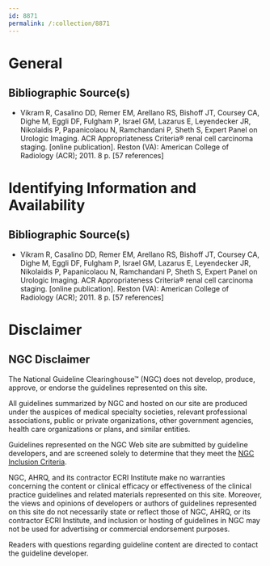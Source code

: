 ```yaml
---
id: 8871
permalink: /:collection/8871
---
```


# General

## Bibliographic Source(s)

- Vikram R, Casalino DD, Remer EM, Arellano RS, Bishoff JT, Coursey CA, Dighe M, Eggli DF, Fulgham P, Israel GM, Lazarus E, Leyendecker JR, Nikolaidis P, Papanicolaou N, Ramchandani P, Sheth S, Expert Panel on Urologic Imaging. ACR Appropriateness Criteria® renal cell carcinoma staging. [online publication]. Reston (VA): American College of Radiology (ACR); 2011. 8 p. [57 references]

# Identifying Information and Availability

## Bibliographic Source(s)

- Vikram R, Casalino DD, Remer EM, Arellano RS, Bishoff JT, Coursey CA, Dighe M, Eggli DF, Fulgham P, Israel GM, Lazarus E, Leyendecker JR, Nikolaidis P, Papanicolaou N, Ramchandani P, Sheth S, Expert Panel on Urologic Imaging. ACR Appropriateness Criteria® renal cell carcinoma staging. [online publication]. Reston (VA): American College of Radiology (ACR); 2011. 8 p. [57 references]

# Disclaimer

## NGC Disclaimer

The National Guideline Clearinghouse™ (NGC) does not develop, produce, approve, or endorse the guidelines represented on this site.

All guidelines summarized by NGC and hosted on our site are produced under the auspices of medical specialty societies, relevant professional associations, public or private organizations, other government agencies, health care organizations or plans, and similar entities.

Guidelines represented on the NGC Web site are submitted by guideline developers, and are screened solely to determine that they meet the [NGC Inclusion Criteria](/help-and-about/summaries/inclusion-criteria).

NGC, AHRQ, and its contractor ECRI Institute make no warranties concerning the content or clinical efficacy or effectiveness of the clinical practice guidelines and related materials represented on this site. Moreover, the views and opinions of developers or authors of guidelines represented on this site do not necessarily state or reflect those of NGC, AHRQ, or its contractor ECRI Institute, and inclusion or hosting of guidelines in NGC may not be used for advertising or commercial endorsement purposes.

Readers with questions regarding guideline content are directed to contact the guideline developer.

